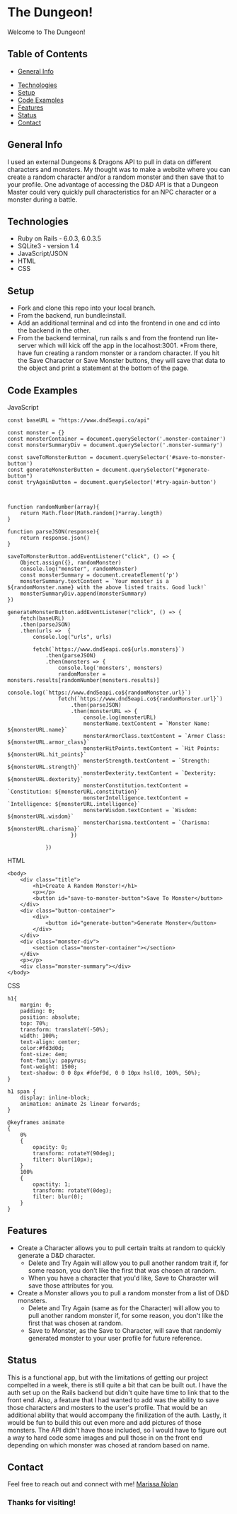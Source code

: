 # The Dungeon!
Welcome to The Dungeon!


## Table of Contents
* [General Info](#General-Info)
<!-- * [Intro Video](#Intro-Video) -->
* [Technologies](#Technologies)
* [Setup](#Setup)
* [Code Examples](#Code-Examples)
* [Features](#Features)
* [Status](#Status)
* [Contact](#Contact)

## General Info
I used an external Dungeons & Dragons API to pull in data on different characters and monsters. My thought was to make a website where you can create a random character and/or a random monster and then save that to your profile. One advantage of accessing the D&D API is that a Dungeon Master could very quickly pull characteristics for an NPC character or a monster during a battle.

<!-- ## Intro Video
[Fly Away! on YouTube](https://youtu.be/P52TS0hV62s) -->

## Technologies
* Ruby on Rails - 6.0.3, 6.0.3.5
* SQLite3 - version 1.4
* JavaScript/JSON
* HTML
* CSS


## Setup
* Fork and clone this repo into your local branch.
* From the backend, run bundle:install.
* Add an additional terminal and cd into the frontend in one and cd into the backend in the other.
* From the backend terminal, run rails s and from the frontend run lite-server which will kick off the app in the localhost:3001.
*From there, have fun creating a random monster or a random character. If you hit the Save Character or Save Monster buttons, they will save that data to the object and print a statement at the bottom of the page.

## Code Examples
JavaScript
```
const baseURL = "https://www.dnd5eapi.co/api"

const monster = {}
const monsterContainer = document.querySelector('.monster-container')
const monsterSummaryDiv = document.querySelector('.monster-summary')

const saveToMonsterButton = document.querySelector('#save-to-monster-button')
const generateMonsterButton = document.querySelector("#generate-button")
const tryAgainButton = document.querySelector('#try-again-button')



function randomNumber(array){
    return Math.floor(Math.random()*array.length)
}

function parseJSON(response){
    return response.json()
}

saveToMonsterButton.addEventListener("click", () => {
    Object.assign({}, randomMonster)
    console.log("monster", randomMonster)
    const monsterSummary = document.createElement('p')
    monsterSummary.textContent = `Your monster is a ${randomMonster.name} with the above listed traits. Good luck!`
    monsterSummaryDiv.append(monsterSummary)
})

generateMonsterButton.addEventListener("click", () => {
    fetch(baseURL)
    .then(parseJSON)
    .then(urls =>  {
        console.log("urls", urls)
        
        fetch(`https://www.dnd5eapi.co${urls.monsters}`)
            .then(parseJSON)
            .then(monsters => {
                console.log('monsters', monsters)
                randomMonster = monsters.results[randomNumber(monsters.results)]
                console.log(`https://www.dnd5eapi.co${randomMonster.url}`)
                fetch(`https://www.dnd5eapi.co${randomMonster.url}`)
                    .then(parseJSON)
                    .then(monsterURL => {
                        console.log(monsterURL)
                        monsterName.textContent = `Monster Name: ${monsterURL.name}`
                        monsterArmorClass.textContent = `Armor Class: ${monsterURL.armor_class}`
                        monsterHitPoints.textContent = `Hit Points: ${monsterURL.hit_points}`
                        monsterStrength.textContent = `Strength: ${monsterURL.strength}`
                        monsterDexterity.textContent = `Dexterity: ${monsterURL.dexterity}`
                        monsterConstitution.textContent = `Constitution: ${monsterURL.constitution}`
                        monsterIntelligence.textContent = `Intelligence: ${monsterURL.intelligence}`
                        monsterWisdom.textContent = `Wisdom: ${monsterURL.wisdom}`
                        monsterCharisma.textContent = `Charisma: ${monsterURL.charisma}`
                    })
                
            })
```

HTML
```
<body>
    <div class="title">
        <h1>Create A Random Monster!</h1>
        <p></p>
        <button id="save-to-monster-button">Save To Monster</button>
    </div>
    <div class="button-container">
        <div>
            <button id="generate-button">Generate Monster</button>
        </div>
    </div>
    <div class="monster-div">
        <section class="monster-container"></section>
    </div>
    <p></p>
    <div class="monster-summary"></div>
</body>

```

CSS
```
h1{
    margin: 0;
    padding: 0;
    position: absolute;
    top: 70%;
    transform: translateY(-50%);
    width: 100%;
    text-align: center;
    color:#fd3d0d;
    font-size: 4em;
    font-family: papyrus;
    font-weight: 1500;
    text-shadow: 0 0 8px #fdef9d, 0 0 10px hsl(0, 100%, 50%);
}

h1 span {
    display: inline-block;
    animation: animate 2s linear forwards;
}

@keyframes animate
{
    0%
    {
        opacity: 0;
        transform: rotateY(90deg);
        filter: blur(10px);
    }
    100%
    {
        opactity: 1;
        transform: rotateY(0deg);
        filter: blur(0);
    }
}
```

## Features
* Create a Character allows you to pull certain traits at random to quickly generate a D&D character.
    * Delete and Try Again will allow you to pull another random trait if, for some reason, you don't like the first that was chosen at random.
    * When you have a character that you'd like, Save to Character will save those attributes for you. 
* Create a Monster allows you to pull a random monster from a list of D&D monsters.     
    * Delete and Try Again (same as for the Character) will allow you to pull another random monster if, for some reason, you don't like the first that was chosen at random.
    * Save to Monster, as the Save to Character, will save that randomly generated monster to your user profile for future reference.

## Status
This is a functional app, but with the limitations of getting our project compelted in a week, there is still quite a bit that can be built out. I have the auth set up on the Rails backend but didn't quite have time to link that to the front end. Also, a feature that I had wanted to add was the ability to save those characters and mosters to the user's profile. That would be an additional ability that would accompany the finilization of the auth. Lastly, it would be fun to build this out even more and add pictures of those monsters. The API didn't have those included, so I would have to figure out a way to hard code some images and pull those in on the front end depending on which monster was chosed at random based on name. 

## Contact
Feel free to reach out and connect with me!
[Marissa Nolan](https://www.linkedin.com/in/marissanolan1/) 

### Thanks for visiting!
